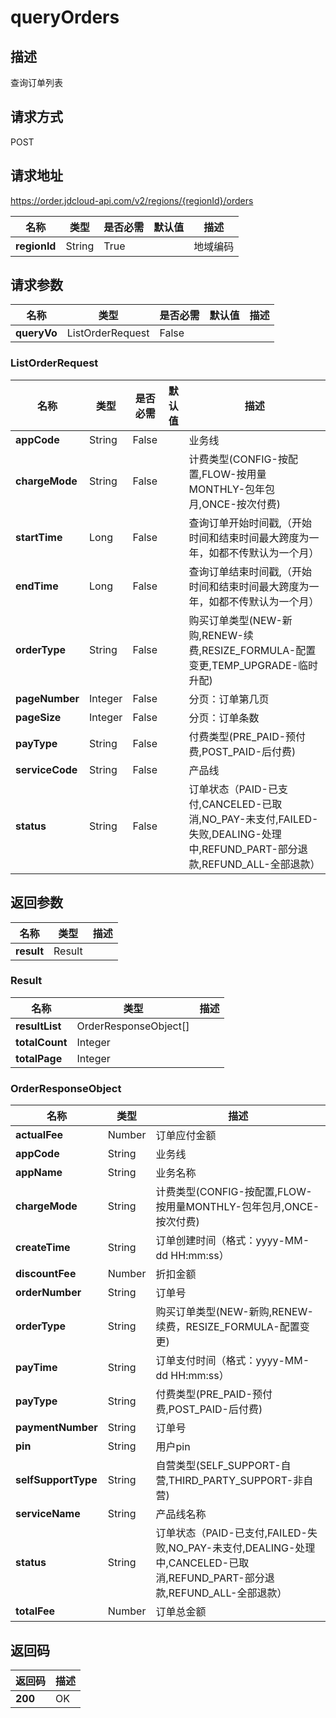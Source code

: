 # queryOrders


## 描述
查询订单列表

## 请求方式
POST

## 请求地址
https://order.jdcloud-api.com/v2/regions/{regionId}/orders

|名称|类型|是否必需|默认值|描述|
|---|---|---|---|---|
|**regionId**|String|True| |地域编码|

## 请求参数
|名称|类型|是否必需|默认值|描述|
|---|---|---|---|---|
|**queryVo**|ListOrderRequest|False| | |

### ListOrderRequest
|名称|类型|是否必需|默认值|描述|
|---|---|---|---|---|
|**appCode**|String|False| |业务线|
|**chargeMode**|String|False| |计费类型(CONFIG-按配置,FLOW-按用量MONTHLY-包年包月,ONCE-按次付费)|
|**startTime**|Long|False| |查询订单开始时间戳,（开始时间和结束时间最大跨度为一年，如都不传默认为一个月）|
|**endTime**|Long|False| |查询订单结束时间戳,（开始时间和结束时间最大跨度为一年，如都不传默认为一个月）|
|**orderType**|String|False| |购买订单类型(NEW-新购,RENEW-续费,RESIZE_FORMULA-配置变更,TEMP_UPGRADE-临时升配)|
|**pageNumber**|Integer|False| |分页：订单第几页|
|**pageSize**|Integer|False| |分页：订单条数|
|**payType**|String|False| |付费类型(PRE_PAID-预付费,POST_PAID-后付费)|
|**serviceCode**|String|False| |产品线|
|**status**|String|False| |订单状态（PAID-已支付,CANCELED-已取消,NO_PAY-未支付,FAILED-失败,DEALING-处理中,REFUND_PART-部分退款,REFUND_ALL-全部退款）|

## 返回参数
|名称|类型|描述|
|---|---|---|
|**result**|Result| |

### Result
|名称|类型|描述|
|---|---|---|
|**resultList**|OrderResponseObject[]| |
|**totalCount**|Integer| |
|**totalPage**|Integer| |
### OrderResponseObject
|名称|类型|描述|
|---|---|---|
|**actualFee**|Number|订单应付金额|
|**appCode**|String|业务线|
|**appName**|String|业务名称|
|**chargeMode**|String|计费类型(CONFIG-按配置,FLOW-按用量MONTHLY-包年包月,ONCE-按次付费)|
|**createTime**|String|订单创建时间（格式：yyyy-MM-dd HH:mm:ss）|
|**discountFee**|Number|折扣金额|
|**orderNumber**|String|订单号|
|**orderType**|String|购买订单类型(NEW-新购,RENEW-续费，RESIZE_FORMULA-配置变更)|
|**payTime**|String|订单支付时间（格式：yyyy-MM-dd HH:mm:ss）|
|**payType**|String|付费类型(PRE_PAID-预付费,POST_PAID-后付费)|
|**paymentNumber**|String|订单号|
|**pin**|String|用户pin|
|**selfSupportType**|String|自营类型(SELF_SUPPORT-自营,THIRD_PARTY_SUPPORT-非自营)|
|**serviceName**|String|产品线名称|
|**status**|String|订单状态（PAID-已支付,FAILED-失败,NO_PAY-未支付,DEALING-处理中,CANCELED-已取消,REFUND_PART-部分退款,REFUND_ALL-全部退款）|
|**totalFee**|Number|订单总金额|

## 返回码
|返回码|描述|
|---|---|
|**200**|OK|
